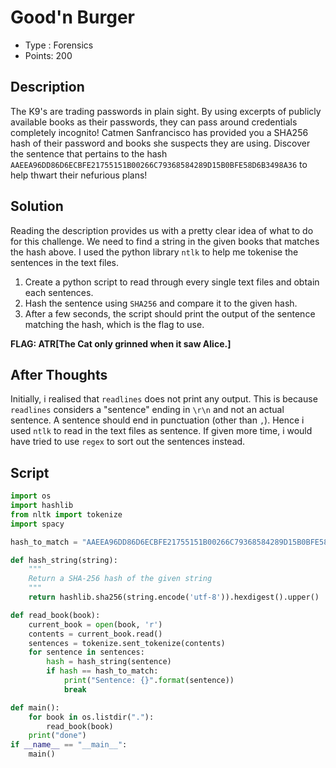 # Good'n Burger

- Type  : Forensics
- Points: 200

## Description
The K9's are trading passwords in plain sight. By using excerpts of publicly available books as their passwords, they can pass around credentials completely incognito! Catmen Sanfrancisco has provided you a SHA256 hash of their password and books she suspects they are using. Discover the sentence that pertains to the hash `AAEEA96DD86D6ECBFE21755151B00266C79368584289D15B0BFE58D6B3498A36` to help thwart their nefurious plans!

## Solution
Reading the description provides us with a pretty clear idea of what to do for this challenge. We need to find a string in the given books that matches the hash above. 
I used the python library `ntlk` to help me tokenise the sentences in the text files. 

1. Create a python script to read through every single text files and obtain each sentences.
2. Hash the sentence using `SHA256` and compare it to the given hash.
3. After a few seconds, the script should print the output of the sentence matching the hash, which is the flag to use.

**FLAG: ATR[The Cat only grinned when it saw Alice.]**

## After Thoughts
Initially, i realised that `readlines` does not print any output. This is because `readlines` considers a "sentence" ending in `\r\n` and not an actual sentence. A sentence should end in punctuation (other than `,`). Hence i used `ntlk` to read in the text files as sentence. If given more time, i would have tried to use `regex` to sort out the sentences instead.

## Script
```python
import os
import hashlib
from nltk import tokenize
import spacy

hash_to_match = "AAEEA96DD86D6ECBFE21755151B00266C79368584289D15B0BFE58D6B3498A36"

def hash_string(string):
    """
    Return a SHA-256 hash of the given string
    """
    return hashlib.sha256(string.encode('utf-8')).hexdigest().upper()

def read_book(book):
    current_book = open(book, 'r')
    contents = current_book.read()
    sentences = tokenize.sent_tokenize(contents)
    for sentence in sentences:
        hash = hash_string(sentence)
        if hash == hash_to_match:
            print("Sentence: {}".format(sentence))
            break

def main():
    for book in os.listdir("."):
        read_book(book)
    print("done")
if __name__ == "__main__":
    main()
```

